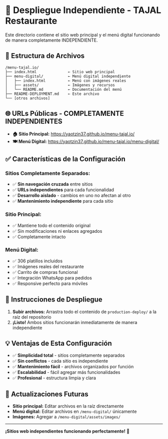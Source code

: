 # 🚀 Despliegue Independiente - TAJAL Restaurante

Este directorio contiene el sitio web principal y el menú digital funcionando de manera completamente INDEPENDIENTE.

## 📁 Estructura de Archivos

```
/menu-tajal.io/
├── index.html              ← Sitio web principal
├── menu-digital/           ← Menú digital independiente
│   ├── index.html          ← Menú con imágenes reales
│   ├── assets/             ← Imágenes y recursos
│   └── README.md           ← Documentación del menú
├── README-DEPLOYMENT.md    ← Este archivo
└── [otros archivos]
```

## 🌐 URLs Públicas - COMPLETAMENTE INDEPENDIENTES

- **🏠 Sitio Principal:** https://yaotzin37.github.io/menu-tajal.io/
- **🍽️ Menú Digital:** https://yaotzin37.github.io/menu-tajal.io/menu-digital/

## ✅ Características de la Configuración

### Sitios Completamente Separados:
- ✅ **Sin navegación cruzada** entre sitios
- ✅ **URLs independientes** para cada funcionalidad
- ✅ **Desarrollo aislado** - cambios en uno no afectan al otro
- ✅ **Mantenimiento independiente** para cada sitio

### Sitio Principal:
- ✅ Mantiene todo el contenido original
- ✅ Sin modificaciones ni enlaces agregados
- ✅ Completamente intacto

### Menú Digital:
- ✅ 306 platillos incluidos
- ✅ Imágenes reales del restaurante
- ✅ Carrito de compras funcional
- ✅ Integración WhatsApp para pedidos
- ✅ Responsive perfecto para móviles

## 🚀 Instrucciones de Despliegue

1. **Subir archivos:** Arrastra todo el contenido de `production-deploy/` a la raíz del repositorio
2. **¡Listo!** Ambos sitios funcionarán inmediatamente de manera independiente

## 💡 Ventajas de Esta Configuración

- ✅ **Simplicidad total** - sitios completamente separados
- ✅ **Sin conflictos** - cada sitio es independiente
- ✅ **Mantenimiento fácil** - archivos organizados por función
- ✅ **Escalabilidad** - fácil agregar más funcionalidades
- ✅ **Profesional** - estructura limpia y clara

## 🔄 Actualizaciones Futuras

- **Sitio principal:** Editar archivos en la raíz directamente
- **Menú digital:** Editar archivos en `/menu-digital/` únicamente
- **Imágenes:** Agregar a `/menu-digital/assets/images/`

---
**¡Sitios web independientes funcionando perfectamente!** 🎉
